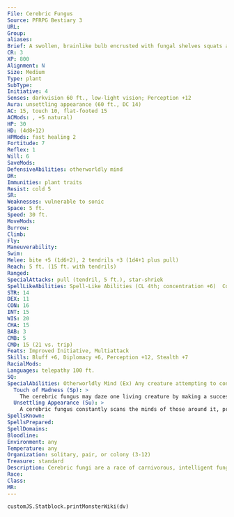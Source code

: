 ```yaml
---
File: Cerebric Fungus
Source: PFRPG Bestiary 3
URL: 
Group: 
aliases: 
Brief: A swollen, brainlike bulb encrusted with fungal shelves squats atop several ropy legs. A wide mouth bisects the bulb's crown.
CR: 3
XP: 800
Alignment: N
Size: Medium
Type: plant
SubType: 
Initiative: 4
Senses: darkvision 60 ft., low-light vision; Perception +12
Aura: unsettling appearance (60 ft., DC 14)
AC: 15, touch 10, flat-footed 15
ACMods: , +5 natural)
HP: 30
HD: (4d8+12)
HPMods: fast healing 2
Fortitude: 7
Reflex: 1
Will: 6
SaveMods: 
DefensiveAbilities: otherworldly mind
DR: 
Immunities: plant traits
Resist: cold 5
SR: 
Weaknesses: vulnerable to sonic
Space: 5 ft.
Speed: 30 ft.
MoveMods: 
Burrow: 
Climb: 
Fly: 
Maneuverability: 
Swim: 
Melee: bite +5 (1d6+2), 2 tendrils +3 (1d4+1 plus pull)
Reach: 5 ft. (15 ft. with tendrils)
Ranged: 
SpecialAttacks: pull (tendril, 5 ft.), star-shriek
SpellLikeAbilities: Spell-Like Abilities (CL 4th; concentration +6)  Constant-detect thoughts (DC 14)   At Will-touch of madness (DC 14)   3/day-calm emotions (DC 14), touch of idiocy (DC 14)
STR: 14
DEX: 11
CON: 16
INT: 15
WIS: 20
CHA: 15
BAB: 3
CMB: 5
CMD: 15 (21 vs. trip)
Feats: Improved Initiative, Multiattack
Skills: Bluff +6, Diplomacy +6, Perception +12, Stealth +7
RacialMods: 
Languages: telepathy 100 ft.
SQ: 
SpecialAbilities: Otherworldly Mind (Ex) Any creature attempting to contact a cerebric fungus's mind or read its thoughts with a divination spell or similar ability must succeed at a DC 16 Will save or be overwhelmed by the alien thoughts in the creature's head. Those who fail take 1d6 points of nonlethal damage and are confused for 1d6 rounds, and the divination effect immediately ends. The save is Charisma-based and includes a +2 racial bonus.  Star-Shriek (Ex) Once per day as a full-round action, a cerebric fungus can unleash a shrill scream of madness. All creatures (except other cerebric fungi) within 30 feet must make a DC 15 Will save or be nauseated for 1d4 rounds. This is a sonic, mind-affecting effect. The save DC is Constitution-based.
  Touch of Madness (Sp): >
    The cerebric fungus may daze one living creature by making a successful touch attack. The target creature must succeed at a DC 14 Will save, or it becomes dazed for 1 round per caster level (4 rounds for most cerebric fungi). The dazed subject is not stunned (so attackers get no special advantage against it). This is a mind-affecting enchantment, equivalent to a 2nd-level spell.
  Unsettling Appearance (Su): >
    A cerebric fungus constantly scans the minds of those around it, projecting around itself a confusing collage of images gleaned from their thoughts. Creatures within 60 feet that can see the fungus must succeed at a DC 14 Will save or take a -2 penalty on attack rolls. This is a mind-affecting effect. The save DC is Charisma-based.
SpellsKnown: 
SpellsPrepared: 
SpellDomains: 
Bloodline: 
Environment: any
Temperature: any
Organization: solitary, pair, or colony (3-12)
Treasure: standard
Description: Cerebric fungi are a race of carnivorous, intelligent fungi native to a distant planet. Although they are one of the lowliest life forms on their homeworld, the fungi still possess an alien intellect far beyond that of most terrestrial creatures. Cerebric fungi display great curiosity about other races and species when they visit other worlds, asking endless, apparently senseless, questions and engaging in disturbing experiments. Some eccentric scholars claim to have learned unsettling secrets from these interrogations.  Although capable of fine manipulation with their prehensile filaments, cerebric fungi normally forgo the use of weapons in favor of their natural attacks.
Race: 
Class: 
MR: 
---
```

```dataviewjs
customJS.Statblock.printMonsterWiki(dv)
```
